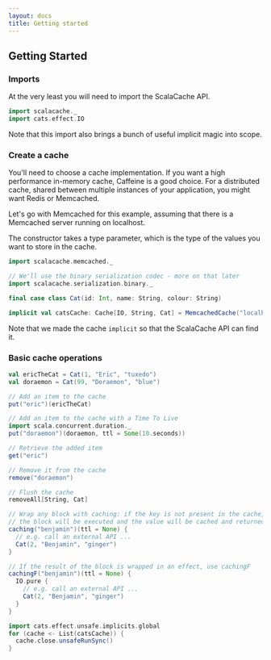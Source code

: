```yaml
---
layout: docs
title: Getting started
---
```


## Getting Started

### Imports

At the very least you will need to import the ScalaCache API.

```scala mdoc:silent:reset-object
import scalacache._
import cats.effect.IO
```

Note that this import also brings a bunch of useful implicit magic into scope.

### Create a cache

You'll need to choose a cache implementation. If you want a high performance in-memory cache, Caffeine is a good choice. For a distributed cache, shared between multiple instances of your application, you might want Redis or Memcached.

Let's go with Memcached for this example, assuming that there is a Memcached server running on localhost.

The constructor takes a type parameter, which is the type of the values you want to store in the cache.

```scala mdoc:silent
import scalacache.memcached._

// We'll use the binary serialization codec - more on that later
import scalacache.serialization.binary._

final case class Cat(id: Int, name: String, colour: String)

implicit val catsCache: Cache[IO, String, Cat] = MemcachedCache("localhost:11211")
```

Note that we made the cache `implicit` so that the ScalaCache API can find it.

### Basic cache operations

```scala mdoc
val ericTheCat = Cat(1, "Eric", "tuxedo")
val doraemon = Cat(99, "Doraemon", "blue")

// Add an item to the cache
put("eric")(ericTheCat)

// Add an item to the cache with a Time To Live
import scala.concurrent.duration._
put("doraemon")(doraemon, ttl = Some(10.seconds))

// Retrieve the added item
get("eric")

// Remove it from the cache
remove("doraemon")

// Flush the cache
removeAll[String, Cat]

// Wrap any block with caching: if the key is not present in the cache,
// the block will be executed and the value will be cached and returned
caching("benjamin")(ttl = None) {
  // e.g. call an external API ...
  Cat(2, "Benjamin", "ginger")
}

// If the result of the block is wrapped in an effect, use cachingF
cachingF("benjamin")(ttl = None) {
  IO.pure { 
    // e.g. call an external API ...
    Cat(2, "Benjamin", "ginger")
  }
}
```

```scala mdoc:invisible
import cats.effect.unsafe.implicits.global
for (cache <- List(catsCache)) {
  cache.close.unsafeRunSync()
} 
```
